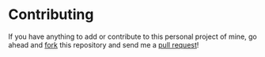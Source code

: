 # Contributing
If you have anything to add or contribute to this personal project of mine, go ahead and [fork][fork] this repository and send me a [pull request][pr]!

[fork]: https://github.com/sreetamdas/QC-ClubPage-React/fork/
[pr]: https://github.com/sreetamdas/QC-ClubPage-React/compare
